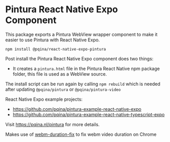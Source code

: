 # Pintura React Native Expo Component

This package exports a Pintura WebView wrapper component to make it easier to use Pintura with React Native Expo.

```
npm install @pqina/react-native-expo-pintura
```

Post install the Pintura React Native Expo component does two things:

-   It creates a `pintura.html` file in the Pintura React Native npm package folder, this file is used as a WebView source.

The install script can be run again by calling `npm rebuild` which is needed after updating `@pqina/pintura` or `@pqina/pintura-video`

React Native Expo example projects:

-   https://github.com/pqina/pintura-example-react-native-expo
-   https://github.com/pqina/pintura-example-react-native-typescript-expo

Visit https://pqina.nl/pintura for more details.

Makes use of [webm-duration-fix](https://github.com/buynao/webm-duration-fix) to fix webm video duration on Chrome
